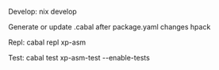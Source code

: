 Develop:
nix develop

Generate or update .cabal after package.yaml changes
hpack

Repl:
cabal repl xp-asm

Test: 
cabal test xp-asm-test --enable-tests
